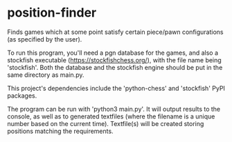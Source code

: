 # position-finder
Finds games which at some point satisfy certain piece/pawn configurations (as specified by the user).

To run this program, you'll need a pgn database for the games, and also a stockfish executable (https://stockfishchess.org/), with the file name being 'stockfish'. Both the database and the stockfish engine should be put in the same directory as main.py. 

This project's dependencies include the 'python-chess' and 'stockfish' PyPI packages.

The program can be run with 'python3 main.py'. It will output results to the console, as well as to generated textfiles (where the filename is a unique number based on the current time). Textfile(s) will be created storing positions matching the requirements.
